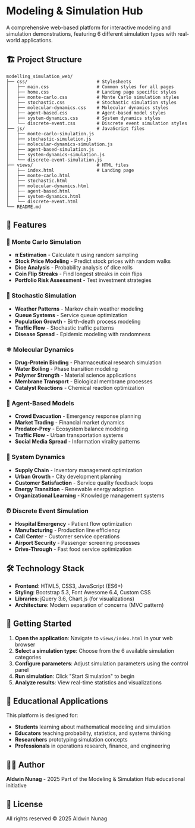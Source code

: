 # Modeling & Simulation Hub

A comprehensive web-based platform for interactive modeling and simulation demonstrations, featuring 6 different simulation types with real-world applications.

## 🏗️ Project Structure

```
modelling_simulation_web/
├── css/                          # Stylesheets
│   ├── main.css                  # Common styles for all pages
│   ├── home.css                  # Landing page specific styles
│   ├── monte-carlo.css           # Monte Carlo simulation styles
│   ├── stochastic.css            # Stochastic simulation styles
│   ├── molecular-dynamics.css    # Molecular dynamics styles
│   ├── agent-based.css           # Agent-based model styles
│   ├── system-dynamics.css       # System dynamics styles
│   └── discrete-event.css        # Discrete event simulation styles
├── js/                           # JavaScript files
│   ├── monte-carlo-simulation.js
│   ├── stochastic-simulation.js
│   ├── molecular-dynamics-simulation.js
│   ├── agent-based-simulation.js
│   ├── system-dynamics-simulation.js
│   └── discrete-event-simulation.js
├── views/                        # HTML files
│   ├── index.html                # Landing page
│   ├── monte-carlo.html
│   ├── stochastic.html
│   ├── molecular-dynamics.html
│   ├── agent-based.html
│   ├── system-dynamics.html
│   └── discrete-event.html
└── README.md
```

## 🚀 Features

### 🎲 Monte Carlo Simulation
- **π Estimation** - Calculate π using random sampling
- **Stock Price Modeling** - Predict stock prices with random walks
- **Dice Analysis** - Probability analysis of dice rolls
- **Coin Flip Streaks** - Find longest streaks in coin flips
- **Portfolio Risk Assessment** - Test investment strategies

### 🔄 Stochastic Simulation  
- **Weather Patterns** - Markov chain weather modeling
- **Queue Systems** - Service queue optimization
- **Population Growth** - Birth-death process modeling
- **Traffic Flow** - Stochastic traffic patterns
- **Disease Spread** - Epidemic modeling with randomness

### ⚛️ Molecular Dynamics
- **Drug-Protein Binding** - Pharmaceutical research simulation
- **Water Boiling** - Phase transition modeling
- **Polymer Strength** - Material science applications
- **Membrane Transport** - Biological membrane processes
- **Catalyst Reactions** - Chemical reaction optimization

### 👥 Agent-Based Models
- **Crowd Evacuation** - Emergency response planning
- **Market Trading** - Financial market dynamics
- **Predator-Prey** - Ecosystem balance modeling
- **Traffic Flow** - Urban transportation systems
- **Social Media Spread** - Information virality patterns

### 🔄 System Dynamics
- **Supply Chain** - Inventory management optimization
- **Urban Growth** - City development planning
- **Customer Satisfaction** - Service quality feedback loops
- **Energy Transition** - Renewable energy adoption
- **Organizational Learning** - Knowledge management systems

### ⏰ Discrete Event Simulation
- **Hospital Emergency** - Patient flow optimization
- **Manufacturing** - Production line efficiency
- **Call Center** - Customer service operations
- **Airport Security** - Passenger screening processes
- **Drive-Through** - Fast food service optimization

## 🛠️ Technology Stack

- **Frontend**: HTML5, CSS3, JavaScript (ES6+)
- **Styling**: Bootstrap 5.3, Font Awesome 6.4, Custom CSS
- **Libraries**: jQuery 3.6, Chart.js (for visualizations)
- **Architecture**: Modern separation of concerns (MVC pattern)

## 📱 Getting Started

1. **Open the application**: Navigate to `views/index.html` in your web browser
2. **Select a simulation type**: Choose from the 6 available simulation categories
3. **Configure parameters**: Adjust simulation parameters using the control panel
4. **Run simulation**: Click "Start Simulation" to begin
5. **Analyze results**: View real-time statistics and visualizations

## 🎯 Educational Applications

This platform is designed for:
- **Students** learning about mathematical modeling and simulation
- **Educators** teaching probability, statistics, and systems thinking
- **Researchers** prototyping simulation concepts
- **Professionals** in operations research, finance, and engineering

## 👨‍💻 Author

**Aldwin Nunag** - 2025
Part of the Modeling & Simulation Hub educational initiative

## 📄 License

All rights reserved © 2025 Aldwin Nunag